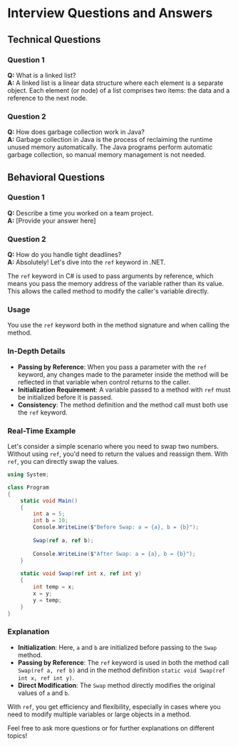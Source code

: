 # Interview Questions and Answers

## Technical Questions

### Question 1
**Q:** What is a linked list?  
**A:** A linked list is a linear data structure where each element is a separate object. Each element (or node) of a list comprises two items: the data and a reference to the next node.

### Question 2
**Q:** How does garbage collection work in Java?  
**A:** Garbage collection in Java is the process of reclaiming the runtime unused memory automatically. The Java programs perform automatic garbage collection, so manual memory management is not needed.

## Behavioral Questions

### Question 1
**Q:** Describe a time you worked on a team project.  
**A:** [Provide your answer here]

### Question 2
**Q:** How do you handle tight deadlines?  
**A:** Absolutely! Let's dive into the `ref` keyword in .NET.

The `ref` keyword in C# is used to pass arguments by reference, which means you pass the memory address of the variable rather than its value. This allows the called method to modify the caller's variable directly.

### Usage

You use the `ref` keyword both in the method signature and when calling the method.

### In-Depth Details

- **Passing by Reference**: When you pass a parameter with the `ref` keyword, any changes made to the parameter inside the method will be reflected in that variable when control returns to the caller.
- **Initialization Requirement**: A variable passed to a method with `ref` must be initialized before it is passed.
- **Consistency**: The method definition and the method call must both use the `ref` keyword.

### Real-Time Example

Let's consider a simple scenario where you need to swap two numbers. Without using `ref`, you'd need to return the values and reassign them. With `ref`, you can directly swap the values.

```csharp
using System;

class Program
{
    static void Main()
    {
        int a = 5;
        int b = 10;
        Console.WriteLine($"Before Swap: a = {a}, b = {b}");
        
        Swap(ref a, ref b);
        
        Console.WriteLine($"After Swap: a = {a}, b = {b}");
    }
    
    static void Swap(ref int x, ref int y)
    {
        int temp = x;
        x = y;
        y = temp;
    }
}
```

### Explanation

- **Initialization**: Here, `a` and `b` are initialized before passing to the `Swap` method.
- **Passing by Reference**: The `ref` keyword is used in both the method call `Swap(ref a, ref b)` and in the method definition `static void Swap(ref int x, ref int y)`.
- **Direct Modification**: The `Swap` method directly modifies the original values of `a` and `b`.

With `ref`, you get efficiency and flexibility, especially in cases where you need to modify multiple variables or large objects in a method.

Feel free to ask more questions or for further explanations on different topics!

